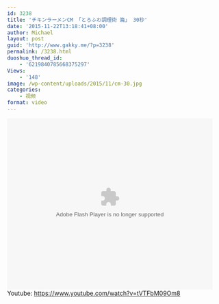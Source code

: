 ```yaml
---
id: 3238
title: 'チキンラーメンCM 「とろふわ調理術 篇」 30秒'
date: '2015-11-22T13:18:41+08:00'
author: Michael
layout: post
guid: 'http://www.gakky.me/?p=3238'
permalink: /3238.html
duoshuo_thread_id:
    - '6219840785668375297'
Views:
    - '148'
image: /wp-content/uploads/2015/11/cm-30.jpg
categories:
    - 视频
format: video
---
```


<embed height="400" src="http://www.tudou.com/v/tKgopurivxo/&bid=05&rpid=51229674&resourceId=51229674_05_05_99/v.swf" type="application/x-shockwave-flash" width="480"></embed>  
Youtube: <https://www.youtube.com/watch?v=tVTFbM09Om8>